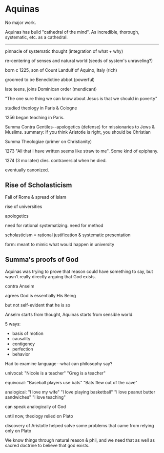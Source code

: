 # Aquinas

No major work.

Aquinas has build "cathedral of the mind". As incredible, thorough, systematic, etc. as a cathedral.

---

pinnacle of systematic thought (integration of what + why)

re-centering of senses and natural world (seeds of system's unraveling?)

born c 1225, son of Count Landulf of Aquino, Italy (rich)

groomed to be Benedictine abbot (powerful)

late teens, joins Dominican order (mendicant)

"The one sure thing we can know about Jesus is that we should in poverty"

studied theology in Paris & Cologne

1256 began teaching in Paris.

Summa Contra Gentiles--apologetics (defense) for missionaries to Jews & Muslims. summary: If you think Aristotle is right, you should be Christian

Summa Theologiae (primer on Christianity)

1273 "All that I have written seems like straw to me". Some kind of epiphany.

1274 (3 mo later) dies. contraversial when he died.

eventually canonized.

## Rise of Scholasticism

Fall of Rome & spread of Islam

rise of universities

apologetics

need for rational systematizing. need for method

scholasticism = rational justification & systematic presentation

form: meant to mimic what would happen in university

## Summa's proofs of God

Aquinas was trying to prove that reason could have something to say, but wasn't really directly arguing that God exists.

contra Anselm

agrees God is essentially His Being

but not self-evident that he is so

Anselm starts from thought, Aquinas starts from sensible world.

5 ways:
* basis of motion
* causality
* contigency
* perfection
* behavior

Had to examine language--what can philosophy say?

univocal: "Nicole is a teacher" "Greg is a teacher"

equivocal: "Baseball players use bats" "Bats flew out of the cave"

analogical: "I love my wife" "I love playing basketball" "I love peanut butter sandwiches" "I love teaching"

can speak analogically of God

until now, theology relied on Plato

discovery of Aristotle helped solve some problems that came from relying only on Plato

We know things through natural reason & phil, and we need that as well as sacred doctrine to believe that god exists.
